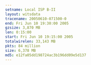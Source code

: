 ```yaml
---
setname: Local ISP B-II
layout: witsdata
tracename: 20050610-071500-0
end: Fri Jun 10 19:30:00 2005
gzsize: 3,870 MB
len: 0:15:00
start: Fri Jun 10 19:15:00 2005
totalwirelen: 33,143 MB
pkts: 84 million
size: 6,378 MB
md5: e12fa05dd198724ac3b196dd09e5d137
---
```

